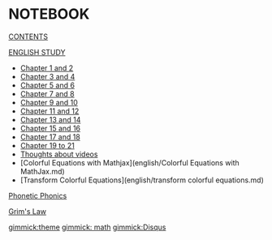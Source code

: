 # NOTEBOOK

<!-- [About](about.md) -->

[CONTENTS](navigation.md)



[ENGLISH STUDY]()

* [Chapter 1 and 2](english/note1&2.md)
* [Chapter 3 and 4](english/note3&4.md)
* [Chapter 5 and 6](english/note5&6.md)
* [Chapter 7 and 8](english/note7&8.md)
* [Chapter 9 and 10](english/note9&10.md)
* [Chapter 11 and 12](english/note11&12.md)
* [Chapter 13 and 14](english/note13&14.md)
* [Chapter 15 and 16](english/note15&16.md)
* [Chapter 17 and 18](english/note17&18.md)
* [Chapter 19 to 21](english/note19-21.md)
* [Thoughts about videos](english/thoughts.md)
* [Colorful Equations with Mathjax](english/Colorful Equations with MathJax.md)
* [Transform Colorful Equations](english/transform colorful equations.md)


[Phonetic Phonics]()


[Grim's Law]()


[gimmick:theme](yeti)
[gimmick: math]()
[gimmick:Disqus]()
<!-- mathjax config similar to math.stackexchange -->

<script type="text/x-mathjax-config">
  MathJax.Hub.Config({
    tex2jax: {
      inlineMath: [ ['$','$'], ["\\(","\\)"] ],
      processEscapes: true
    }
  });
</script>

<script type="text/x-mathjax-config">
    MathJax.Hub.Config({
      tex2jax: {
        skipTags: ['script', 'noscript', 'style', 'textarea', 'pre', 'code']
      }
    });
</script>

<script type="text/x-mathjax-config">
    MathJax.Hub.Queue(function() {
        var all = MathJax.Hub.getAllJax(), i;
        for(i=0; i < all.length; i += 1) {
            all[i].SourceElement().parentNode.className += ' has-jax';
        }
    });
</script>

<script type="text/javascript"
   src="http://cdn.mathjax.org/mathjax/latest/MathJax.js?config=TeX-AMS-MML_HTMLorMML">
</script>

<script type="text/x-mathjax-config">
  MathJax.Hub.Config({ TeX: { extensions: ["color.js"] }});
</script>
